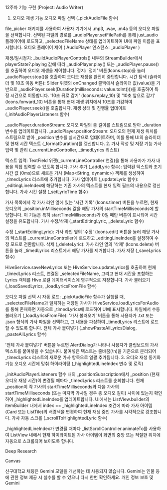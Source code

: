 
12주차 기능 구현 (Project: Audio Writer)
1. 오디오 재생 기능
오디오 파일 선택 (_pickAudioFile 함수)

file_picker 패키지를 사용하여 사용자 기기에서 .mp3, .wav, .m4a 등의 오디오 파일을 선택합니다.
선택된 파일의 경로를 _audioPlayer.setFilePath를 통해 just_audio 플레이어에 로드하고, _selectedFileName 상태를 업데이트하여 UI에 파일 이름을 표시합니다.
오디오 플레이어 제어 ( AudioPlayer 인스턴스: _audioPlayer )

재생/일시정지: _buildAudioPlayerControls() 내부의 StreamBuilder<PlayerState>에서 playerState?.playing 값에 따라 _audioPlayer.play() 또는 _audioPlayer.pause()를 호출하여 오디오 재생을 제어합니다.
정지: '정지' 버튼(Icons.stop)을 눌러 _audioPlayer.stop()을 호출하여 오디오 재생을 완전히 중단합니다.
시간 탐색 (슬라이더 및 10초 이동 버튼):
Slider 위젯의 onChanged 콜백에서 슬라이더 값(value)을 기반으로 _audioPlayer.seek(Duration(milliseconds: value.toInt()))를 호출하여 특정 시간으로 이동합니다.
'10초 뒤로 감기' (Icons.replay_10) 및 '10초 앞으로 감기' (Icons.forward_10) 버튼을 통해 현재 재생 위치에서 10초를 가감하여 _audioPlayer.seek()을 호출합니다.
재생 상태 및 진행률 업데이트 (_initAudioPlayerListeners 함수)

_audioPlayer.durationStream: 오디오 파일의 총 길이를 스트림으로 받아 _duration 변수를 업데이트합니다.
_audioPlayer.positionStream: 오디오의 현재 재생 위치를 스트림으로 받아 _position 변수를 실시간으로 업데이트하며, 이를 통해 UI의 슬라이더 및 현재 시간 텍스트 (_formatDuration)를 갱신합니다.
2. 가사 작성 및 저장 기능
가사 입력 및 관리 (_currentLineController, _timedLyrics 리스트)

텍스트 입력: TextField 위젯(_currentLineController 연결)을 통해 사용자가 가사 내용을 직접 입력할 수 있도록 합니다.
가사 추가 (_addLyric 함수):
입력된 텍스트와 초기 시간 값 (0ms)으로 새로운 가사 (Map<String, dynamic>) 객체를 생성하여 _timedLyrics 리스트에 추가합니다.
가사 업데이트 (_updateLyric 함수):
_editingLineIndex에 해당하는 기존 가사의 텍스트를 현재 입력 필드의 내용으로 갱신합니다.
가사 시간 설정 (_setLyricTime 함수)

가사 목록에서 각 가사 라인 옆에 있는 '시간 기록' (Icons.timer) 버튼을 누르면, 현재 오디오의 _position.inMilliseconds 값을 해당 가사의 startTimeMilliseconds에 할당합니다.
이 기능은 특히 startTimeMilliseconds가 0일 때만 버튼이 표시되어 시간 설정을 유도합니다.
가사 수정/삭제 (_startEditingLyric, _deleteLyric 함수)

수정 (_startEditingLyric): 가사 라인 옆의 '수정' (Icons.edit) 버튼을 눌러 해당 가사의 텍스트를 _currentLineController에 로드하고 _editingLineIndex를 설정하여 수정 모드로 전환합니다.
삭제 (_deleteLyric): 가사 라인 옆의 '삭제' (Icons.delete) 버튼을 눌러 _timedLyrics 리스트에서 해당 가사를 제거합니다.
가사 저장 (_saveLyrics 함수)

HiveService.saveNewLyrics 또는 HiveService.updateLyrics를 호출하여 현재 _timedLyrics 리스트, 연결된 _selectedFileName, 그리고 현재 시간을 포함하는 Lyrics 객체를 Hive 로컬 데이터베이스에 영구적으로 저장합니다.
가사 불러오기 (_loadSavedLyrics, _loadLyricsFromFile 함수)

오디오 파일 선택 시 자동 로드: _pickAudioFile 함수가 실행될 때, _selectedFileName과 일치하는 저장된 가사가 HiveService.loadLyricsForAudio를 통해 존재하면 자동으로 _timedLyrics에 로드하여 UI에 표시합니다.
파일에서 수동 불러오기 (_loadLyricsFromFile): '가사 불러오기' 버튼을 통해 사용자가 .txt 또는 .json 형식의 가사 파일을 선택하고, 그 내용을 파싱하여 _timedLyrics 리스트에 로드할 수 있도록 합니다.
전체 가사 붙여넣기 (_showPasteAllLyricsDialog, _pasteAllLyrics 함수)

'전체 가사 붙여넣기' 버튼을 누르면 AlertDialog가 나타나 사용자가 클립보드의 가사 텍스트를 붙여넣을 수 있습니다.
붙여넣은 텍스트는 줄바꿈(\n)을 기준으로 분리되어 _timedLyrics 리스트의 새로운 가사 항목으로 일괄 추가됩니다.
3. 오디오 재생 동기화 기능
오디오 시간에 맞춰 하이라이팅 (_highlightedLineIndex 변수 및 로직)

_initAudioPlayerListeners 함수 내의 _positionSubscription에서 _position (현재 오디오 재생 시간)이 변경될 때마다 _timedLyrics 리스트를 순회합니다.
현재 _position이 각 가사의 startTimeMilliseconds와 다음 가사의 startTimeMilliseconds (또는 마지막 가사일 경우 총 오디오 길이) 사이에 있는지 확인하여 _highlightedLineIndex를 업데이트합니다.
UI에서는 ListView.builder의 itemBuilder 내에서 index == _highlightedLineIndex 조건에 따라 가사 아이템(Card 또는 ListTile)의 배경색을 변경하여 현재 재생 중인 가사를 시각적으로 강조합니다.
가사 자동 스크롤 (_scrollToHighlightedLyric 함수)

_highlightedLineIndex가 변경될 때마다 _listScrollController.animateTo를 사용하여 ListView 내에서 현재 하이라이트된 가사 아이템이 화면의 중앙 또는 적절한 위치에 자동으로 스크롤되어 보이도록 합니다.











Deep Research

Canvas

신구대학교 채팅은 Gemini 모델을 개선하는 데 사용되지 않습니다. Gemini는 인물 등에 관한 정보 제공 시 실수를 할 수 있으니 다시 한번 확인하세요. 개인 정보 보호 및 Gemini
